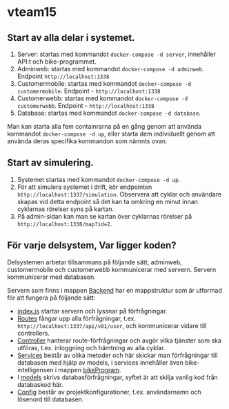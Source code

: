 # vteam15

## Start av alla delar i systemet.

1. Server: startas med kommandot `docker-compose -d server`, innehåller API:t och bike-programmet.
2. Adminweb: startas med kommandot `docker-compose -d adminweb`. Endpoint `http://localhost:1338`
3. Customermobile: startas med kommandot `docker-compose -d customermobile`. Endpoint - `http://localhost:1338`
4. Customerwebb: startas med kommandot `docker-compose -d customerwebb`. Endpoint - `http://localhost:1338`
5. Database: startas med kommandot `docker-compose -d database`. 

Man kan starta alla fem containrarna på en gång genom att använda kommandot `docker-compose -d up`, eller starta dem individuellt genom att använda deras specifika kommandon som nämnts ovan.

## Start av simulering.

1. Systemet startas med kommandot `docker-compose -d up`.
2. För att simulera systemet i drift, kör endpointen `http://localhost:1337/simulation`. Observera att cyklar och användare skapas vid detta endpoint så det kan ta omkring en minut innan cyklarnas rörelser syns på kartan.
3. På admin-sidan kan man se kartan över cyklarnas rörelser på `http://localhost:1338/map?id=2`.

## För varje delsystem, Var ligger koden?
Delsystemen arbetar tillsammans på följande sätt, adminweb, customermobile och customerwebb kommunicerar med servern. 
Servern kommunicerar med databasen.

Servern som finns i mappen [Backend](https://github.com/bjornmolin90/vteam15/tree/dev/backend) har en mappstruktur som är utformad för att fungera på följande sätt: 
- [index.js](https://github.com/bjornmolin90/vteam15/blob/dev/backend/index.js) startar servern och lyssnar på förfrågningar. 
- [Routes](https://github.com/bjornmolin90/vteam15/tree/dev/backend/routes) fångar upp alla förfrågningar, t.ex. `http://localhost:1337/api/v01/user`, och kommunicerar vidare till controllers. 
- [Controller](https://github.com/bjornmolin90/vteam15/tree/dev/backend/controller) hanterar route-förfrågningar och avgör vilka tjänster som ska utföras, t.ex. inloggning och hämtning av alla cyklar. 
- [Services](https://github.com/bjornmolin90/vteam15/tree/dev/backend/services) består av olika metoder och här skickar man förfrågningar till databasen med hjälp av models, i services innehåller även bike-intelligensen i mappen [bikeProgram](https://github.com/bjornmolin90/vteam15/tree/dev/backend/services/bikeProgram).
- I [models](https://github.com/bjornmolin90/vteam15/tree/dev/backend/models) skrivs databasförfrågningar, syftet är att skilja vanlig kod från databaskod här. 
- [Config](https://github.com/bjornmolin90/vteam15/tree/dev/backend/config) består av projektkonfigurationer, t.ex. användarnamn och lösenord till databasen.
